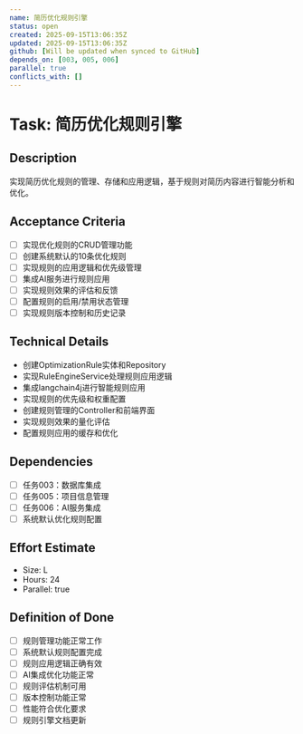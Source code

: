 ```yaml
---
name: 简历优化规则引擎
status: open
created: 2025-09-15T13:06:35Z
updated: 2025-09-15T13:06:35Z
github: [Will be updated when synced to GitHub]
depends_on: [003, 005, 006]
parallel: true
conflicts_with: []
---
```


# Task: 简历优化规则引擎

## Description
实现简历优化规则的管理、存储和应用逻辑，基于规则对简历内容进行智能分析和优化。

## Acceptance Criteria
- [ ] 实现优化规则的CRUD管理功能
- [ ] 创建系统默认的10条优化规则
- [ ] 实现规则的应用逻辑和优先级管理
- [ ] 集成AI服务进行规则应用
- [ ] 实现规则效果的评估和反馈
- [ ] 配置规则的启用/禁用状态管理
- [ ] 实现规则版本控制和历史记录

## Technical Details
- 创建OptimizationRule实体和Repository
- 实现RuleEngineService处理规则应用逻辑
- 集成langchain4j进行智能规则应用
- 实现规则的优先级和权重配置
- 创建规则管理的Controller和前端界面
- 实现规则效果的量化评估
- 配置规则应用的缓存和优化

## Dependencies
- [ ] 任务003：数据库集成
- [ ] 任务005：项目信息管理
- [ ] 任务006：AI服务集成
- [ ] 系统默认优化规则配置

## Effort Estimate
- Size: L
- Hours: 24
- Parallel: true

## Definition of Done
- [ ] 规则管理功能正常工作
- [ ] 系统默认规则配置完成
- [ ] 规则应用逻辑正确有效
- [ ] AI集成优化功能正常
- [ ] 规则评估机制可用
- [ ] 版本控制功能正常
- [ ] 性能符合优化要求
- [ ] 规则引擎文档更新